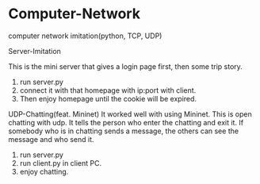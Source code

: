 # Computer-Network
computer network imitation(python, TCP, UDP)

Server-Imitation

This is the mini server that gives a login page first, then some trip story.

1. run server.py 
2. connect it with that homepage with ip:port with client.
3. Then enjoy homepage until the cookie will be expired.


UDP-Chatting(feat. Mininet)
It worked well with using Mininet.
This is open chatting with udp. It tells the person who enter the chatting and exit it.
If somebody who is in chatting sends a message, the others can see the message and who
send it.

1. run server.py
2. run client.py in client PC.
3. enjoy chatting. 
